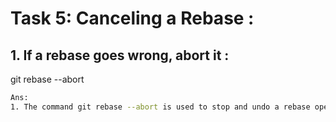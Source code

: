 # **Task 5: Canceling a Rebase :**
## **1. If a rebase goes wrong, abort it :**

git rebase --abort
```bash
Ans:
1. The command git rebase --abort is used to stop and undo a rebase operation that is currently in progress, reverting the repository back to the state it was in before the rebase began.
```